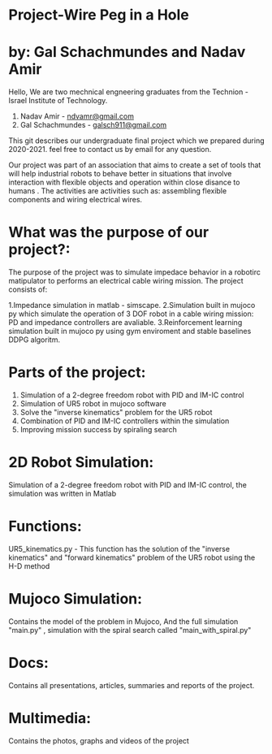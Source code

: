 # Project-Wire Peg in a Hole 
# by: Gal Schachmundes and Nadav Amir

Hello,
We are two mechnical engneering graduates from the Technion - Israel Institute of Technology.
1. Nadav Amir - ndvamr@gmail.com
2. Gal Schachmundes - galsch911@gmail.com 

This git describes our undergraduate final project which we prepared during 2020-2021. 
feel free to contact us by email for any question.

Our project was part of an association that aims to create a set of tools that will help industrial robots to behave better in situations that involve interaction with flexible objects and operation within close disance to humans .
The activities are activities such as: assembling flexible components and wiring electrical wires.

# What was the purpose of our project?:
The purpose of the project was to simulate impedace behavior in a robotirc  matipulator to performs an electrical cable wiring mission.
The project consists of:

1.Impedance simulation in matlab - simscape.
2.Simulation built in mujoco py which simulate the operation of 3 DOF robot in a cable wiring mission: PD and impedance controllers are avaliable.
3.Reinforcement learning simulation built in mujoco py using gym enviroment and stable baselines DDPG algoritm.  

# Parts of the project:
1. Simulation of a 2-degree freedom robot with PID and IM-IC control
2. Simulation of UR5 robot in mujoco software
3. Solve the "inverse kinematics" problem for the UR5 robot
4. Combination of PID and IM-IC controllers within the simulation
5. Improving mission success by spiraling search

# 2D Robot Simulation:
Simulation of a 2-degree freedom robot with PID and IM-IC control, the simulation was written in Matlab

# Functions:
UR5_kinematics.py - This function has the solution of the "inverse kinematics" and "forward kinematics" problem of the UR5 robot using the H-D method

# Mujoco Simulation:
Contains the model of the problem in Mujoco, And the full simulation "main.py" , simulation with the spiral search called "main_with_spiral.py"

# Docs:
Contains all presentations, articles, summaries and reports of the project.

# Multimedia:
Contains the photos, graphs and videos of the project
